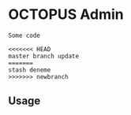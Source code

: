 # OCTOPUS Admin

```
Some code
````

````
<<<<<<< HEAD
master branch update
=======
stash deneme
>>>>>>> newbranch
````
## Usage

